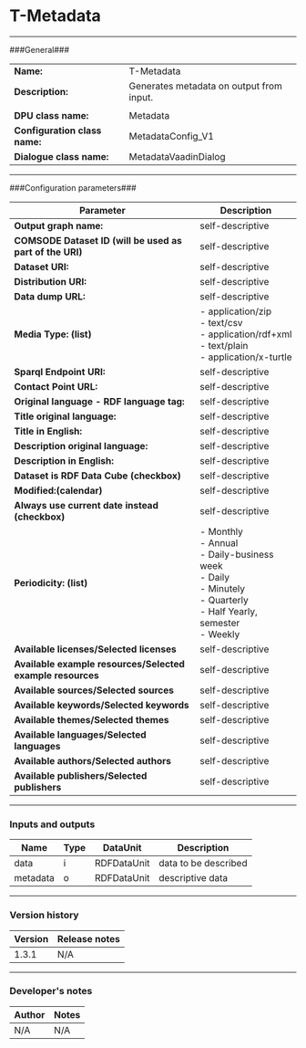 # T-Metadata #
----------

###General###

|                              |                                                               |
|------------------------------|---------------------------------------------------------------|
|**Name:**                     |T-Metadata                                              |
|**Description:**              |Generates metadata on output from input. |
|                              |                                                               |
|**DPU class name:**           |Metadata     | 
|**Configuration class name:** |MetadataConfig_V1                           |
|**Dialogue class name:**      |MetadataVaadinDialog | 

***

###Configuration parameters###


|Parameter                        |Description                             |                                                        
|---------------------------------|----------------------------------------|
|**Output graph name:** |self-descriptive  |
|**COMSODE Dataset ID (will be used as part of the URI)** |self-descriptive  |
|**Dataset URI:** |self-descriptive  |
|**Distribution URI:** |self-descriptive  |
|**Data dump URL:** |self-descriptive  |
|**Media Type: (list)** |- application/zip<BR>- text/csv<BR>- application/rdf+xml<BR>- text/plain<BR>- application/x-turtle  |
|**Sparql Endpoint URI:** |self-descriptive  |
|**Contact Point URL:** |self-descriptive  |
|**Original language - RDF language tag:** |self-descriptive  |
|**Title original language:** |self-descriptive  |
|**Title in English:** |self-descriptive |
|**Description original language:** |self-descriptive  |
|**Description in English:** |self-descriptive  |
|**Dataset is RDF Data Cube (checkbox)** |self-descriptive  |
|**Modified:(calendar)** |self-descriptive  |
|**Always use current date instead (checkbox)** |self-descriptive  |
|**Periodicity: (list)** |- Monthly<BR>- Annual<BR>- Daily-business week<BR>- Daily<BR>- Minutely<BR>- Quarterly<BR>- Half Yearly, semester<BR>- Weekly  |
|**Available licenses/Selected licenses** |self-descriptive  |
|**Available example resources/Selected example resources** |self-descriptive  |
|**Available sources/Selected sources** |self-descriptive  |
|**Available keywords/Selected keywords** |self-descriptive  |
|**Available themes/Selected themes** |self-descriptive  |
|**Available languages/Selected languages** |self-descriptive  |
|**Available authors/Selected authors** |self-descriptive  |
|**Available publishers/Selected publishers** |self-descriptive  |


***

### Inputs and outputs ###

|Name                |Type       |DataUnit                         |Description                        |
|--------------------|-----------|---------------------------------|-----------------------------------|
|data |i |RDFDataUnit  |data to be described   |
|metadata|o |RDFDataUnit  |descriptive data  | 

***

### Version history ###

|Version            |Release notes                                   |
|-------------------|------------------------------------------------|
|1.3.1              |N/A                                             |                                


***

### Developer's notes ###

|Author            |Notes                 |
|------------------|----------------------|
|N/A               |N/A                   | 

